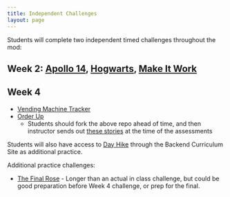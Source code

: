 ```yaml
---
title: Independent Challenges
layout: page
---
```


Students will complete two independent timed challenges throughout the mod:

## Week 2: [Apollo 14](https://github.com/turingschool-projects/apollo_14), [Hogwarts](https://github.com/turingschool-examples/bloody_hogwarts), [Make It Work](https://github.com/turingschool-examples/make_it_work)
## Week 4
- [Vending Machine Tracker](https://github.com/turingschool-projects/vending-machine-tracker)
- [Order Up]()
  - Students should fork the above repo ahead of time, and then instructor sends out [these stories](https://docs.google.com/document/d/16f57X4YVGPNPrUds6Qn8yRNyhk1pdp7UYu2Pqt3rXyI/edit?usp=sharing) at the time of the assessments

Students will also have access to [Day Hike](https://github.com/turingschool-projects/day_hike) through the Backend Curriculum Site as additional practice.

Additional practice challenges: 
  * [The Final Rose](https://github.com/turingschool-examples/the_final_rose) - Longer than an actual in class challenge, but could be good preparation before Week 4 challenge, or prep for the final. 
  
  
